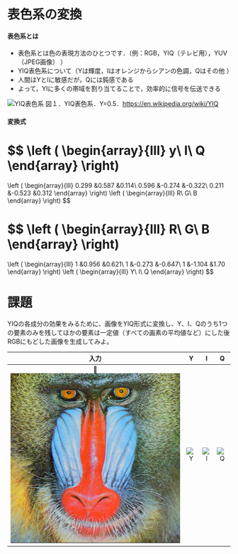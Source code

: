 # 表色系の変換

#### 表色系とは
- 表色系とは色の表現方法のひとつです．（例：RGB，YIQ（テレビ用），YUV（JPEG画像）
）
- YIQ表色系について（Yは輝度，Iはオレンジからシアンの色調，Qはその他
）
- 人間はYとIに敏感だが，Qには鈍感である
- よって，YIに多くの帯域を割り当てることで，効率的に信号を伝送できる

![YIQ表色系](./etc/color_system_fig1.png)
図１．YIQ表色系．Y=0.5．https://en.wikipedia.org/wiki/YIQ


#### 変換式
$$
\left ( \begin{array}{lll} y\\ I\\ Q \end{array} \right)
 =
 \left ( \begin{array}{lll}
 0.299 &0.587 &0.114\\
 0.596 &-0.274 &-0.322\\
 0.211 &-0.523 &0.312
 \end{array} \right)
 \left ( \begin{array}{lll} R\\ G\\ B \end{array} \right)
$$


$$
\left ( \begin{array}{lll} R\\ G\\ B \end{array} \right)
 =
 \left ( \begin{array}{lll}
 1 &0.956 &0.621\\
 1 &-0.273 &-0.647\\
 1 &-1.104 &1.70
 \end{array} \right)
 \left ( \begin{array}{lll} Y\\ I\\ Q \end{array} \right)
$$


# 課題
YIQの各成分の効果をみるために、画像をYIQ形式に変換し、Y、I、Qのうち1つの要素のみを残してほかの要素は一定値（すべての画素の平均値など）にした後RGBにもどした画像を生成してみよ。

|入力|Y|I|Q|
|:-:|:-:|:-:|:-:|
|![input](./imgs/baboon.png)|![Y](./etc/color_system_Y.png)|![I](./etc/color_system_I.png)|![Q](./etc/color_system_Q.png)|